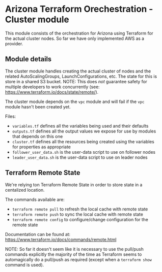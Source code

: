 # Arizona Terraform Orechestration - Cluster module

This module consists of the orchestration for Arizona using Terraform for the actual cluster nodes.
So far we have only implemented AWS as a provider.

## Module details

The cluster module handles creating the actual cluster of nodes and the related AutoScalingGroups, LaunchConfigurations, etc. The state for this is store in a shared S3 bucket. NOTE:
This does *not* guarantee safety for multiple developers to work concurrently (see: https://www.terraform.io/docs/state/remote/).

The cluster module depends on the `vpc` module and will fail if the `vpc` module hasn't been created yet.

Files:

* `variables.tf` defines all the variables being used and their defaults
* `outputs.tf` defines all the output values we expose for use by modules that depends on this one
* `cluster.tf` defines all the resources being created using the variables for properties as appropriate
* `follower_user_data.sh` is the user-data script to use on follower nodes
* `leader_user_data.sh` is the user-data script to use on leader nodes

## Terraform Remote State

We're relying ton Terraform Remote State in order to store state in a centalized location.

The commands available are:

* `terraform remote pull` to refresh the local cache with remote state
* `terraform remote push` to sync the local cache with remote state
* `terraform remote config` to configure/change configuration for the remote state

Documentation can be found at: https://www.terraform.io/docs/commands/remote.html

NOTE: So far it doesn't seem like it is necessary to use the pull/push commands explicitly the majority of the time as Terraform seems to automagically do a pull/push as required (except when a `terraform show` command is used).

